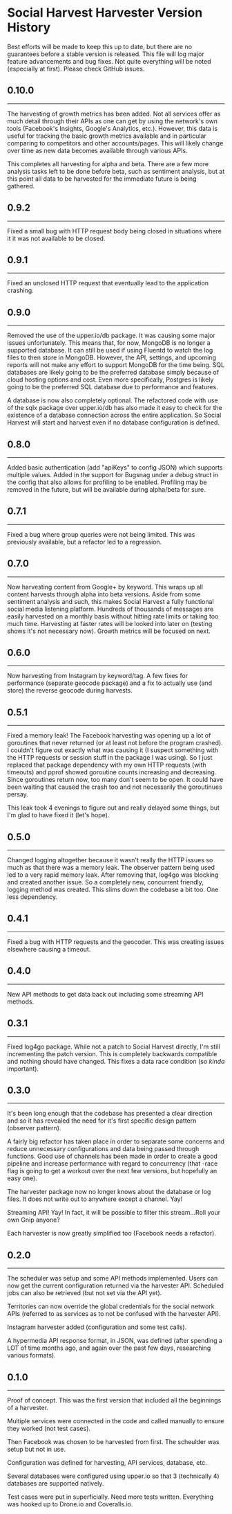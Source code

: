 # Social Harvest Harvester Version History

Best efforts will be made to keep this up to date, but there are no guarantees before a stable version is released. 
This file will log major feature advancements and bug fixes. Not quite everything will be noted (especially at first). 
Please check GitHub issues.

## 0.10.0
-------------

The harvesting of growth metrics has been added. Not all services offer as much detail through their APIs as one can get 
by using the network's own tools (Facebook's Insights, Google's Analytics, etc.). However, this data is useful for tracking 
the basic growth metrics available and in particular comparing to competitors and other accounts/pages. This will likely 
change over time as new data becomes available through various APIs.

This completes all harvesting for alpha and beta. There are a few more analysis tasks left to be done before beta, such as 
sentiment analysis, but at this point all data to be harvested for the immediate future is being gathered.

## 0.9.2
-------------

Fixed a small bug with HTTP request body being closed in situations where it it was not available to be closed.

## 0.9.1
-------------

Fixed an unclosed HTTP request that eventually lead to the application crashing.

## 0.9.0
-------------

Removed the use of the upper.io/db package. It was causing some major issues unfortunately. This means that, for now, MongoDB 
is no longer a supported database. It can still be used if using Fluentd to watch the log files to then store in MongoDB. 
However, the API, settings, and upcoming reports will not make any effort to support MongoDB for the time being. 
SQL databases are likely going to be the preferred database simply because of cloud hosting options and cost. Even more
specifically, Postgres is likely going to be the preferred SQL database due to performance and features.

A database is now also completely optional. The refactored code with use of the sqlx package over upper.io/db has also 
made it easy to check for the existence of a database connection across the entire application. So Social Harvest will 
start and harvest even if no database configuration is defined.

## 0.8.0
-------------

Added basic authentication (add "apiKeys" to config JSON) which supports multiple values. Added in the support for Bugsnag
under a debug struct in the config that also allows for profiling to be enabled. Profiling may be removed in the future,
but will be available during alpha/beta for sure.

## 0.7.1
-------------

Fixed a bug where group queries were not being limited. This was previously available, but a refactor led to a regression.

## 0.7.0
-------------

Now harvesting content from Google+ by keyword. This wraps up all content harvests through alpha into beta versions. 
Aside from some sentiment analysis and such, this makes Social Harvest a fully functional social media listening platform. 
Hundreds of thousands of messages are easily harvested on a monthly basis without hitting rate limits or taking too much time. 
Harvesting at faster rates will be looked into later on (testing shows it's not necessary now). Growth metrics will be focused on next.

## 0.6.0
-------------

Now harvesting from Instagram by keyword/tag. A few fixes for performance (separate geocode package) and a fix to actually use (and store) 
the reverse geocode during harvests.


## 0.5.1
-------------

Fixed a memory leak! The Facebook harvesting was opening up a lot of goroutines that never returned (or at least not before the program crashed). 
I couldn't figure out exactly what was causing it (I suspect something with the HTTP requests or session stuff in the package I was using). 
So I just replaced that package dependency with my own HTTP requests (with timeouts) and pprof showed goroutine counts increasing and decreasing. 
Since goroutines return now, too many don't seem to be open. It could have been waiting that caused the crash too and not necessarily the 
goroutinues persay.

This leak took 4 evenings to figure out and really delayed some things, but I'm glad to have fixed it (let's hope). 

## 0.5.0 
-------------

Changed logging altogether because it wasn't really the HTTP issues so much as that there was a memory leak. The observer pattern 
being used led to a very rapid memory leak. After removing that, log4go was blocking and created another issue. So a completely new, 
concurrent friendly, logging method was created. This slims down the codebase a bit too. One less dependency.


## 0.4.1
-------------

Fixed a bug with HTTP requests and the geocoder. This was creating issues elsewhere causing a timeout.


## 0.4.0 
-------------

New API methods to get data back out including some streaming API methods.

## 0.3.1
-------------
Fixed log4go package. While not a patch to Social Harvest directly, I'm still incrementing the patch version. 
This is completely backwards compatible and nothing should have changed. This fixes a data race condition (so _kinda_ important).

## 0.3.0
-------------
It's been long enough that the codebase has presented a clear direction and so it has revealed the need for it's first 
specific design pattern (observer pattern).

A fairly big refactor has taken place in order to separate some concerns and reduce unnecessary configurations and 
data being passed through functions. Good use of channels has been made in order to create a good pipeline and increase
performance with regard to concurrency (that -race flag is going to get a workout over the next few versions, but hopefully
an easy one).

The harvester package now no longer knows about the database or log files. It does not write out to anywhere except a channel. 
Yay!

Streaming API! Yay! In fact, it will be possible to filter this stream...Roll your own Gnip anyone?

Each harvester is now greatly simplified too (Facebook needs a refactor).


## 0.2.0
-------------
The scheduler was setup and some API methods implemented. Users can now get the current configuration returned via 
the harvester API. Scheduled jobs can also be retrieved (but not set via the API yet).

Territories can now override the global credentials for the social network APIs (referred to as services as to not
be confused with the harvester API).

Instagram harvester added (configuration and some test calls).

A hypermedia API response format, in JSON, was defined (after spending a LOT of time months ago, and again over the past 
few days, researching various formats).


## 0.1.0
-------------
Proof of concept. This was the first version that included all the beginnings of a harvester.

Multiple services were connected in the code and called manually to ensure they worked (not test cases).

Then Facebook was chosen to be harvested from first. The scheulder was setup but not in use.

Configuration was defined for harvesting, API services, database, etc.

Several databases were configured using upper.io so that 3 (technically 4) databases are supported natively.

Test cases were put in superficially. Need more tests written. Everything was hooked up to Drone.io and Coveralls.io.